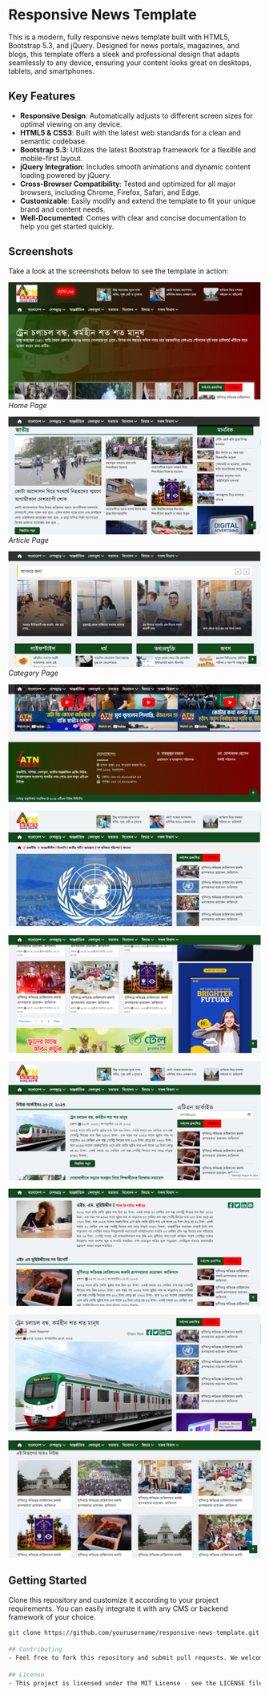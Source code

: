 # Responsive News Template

This is a modern, fully responsive news template built with HTML5, Bootstrap 5.3, and jQuery. Designed for news portals, magazines, and blogs, this template offers a sleek and professional design that adapts seamlessly to any device, ensuring your content looks great on desktops, tablets, and smartphones.

## Key Features
- **Responsive Design**: Automatically adjusts to different screen sizes for optimal viewing on any device.
- **HTML5 & CSS3**: Built with the latest web standards for a clean and semantic codebase.
- **Bootstrap 5.3**: Utilizes the latest Bootstrap framework for a flexible and mobile-first layout.
- **jQuery Integration**: Includes smooth animations and dynamic content loading powered by jQuery.
- **Cross-Browser Compatibility**: Tested and optimized for all major browsers, including Chrome, Firefox, Safari, and Edge.
- **Customizable**: Easily modify and extend the template to fit your unique brand and content needs.
- **Well-Documented**: Comes with clear and concise documentation to help you get started quickly.

## Screenshots
Take a look at the screenshots below to see the template in action:

![Home Page](screenshots/img1.png)
*Home Page*

![Article Page](screenshots/img2.png)
*Article Page*

![Category Page](screenshots/img3.png)
*Category Page*

![Category Page](screenshots/img4.png)

![Category Page](screenshots/img5.png)

![Category Page](screenshots/img6.png)

![Category Page](screenshots/img7.png)

![Category Page](screenshots/img8.png)

![Category Page](screenshots/img9.png)

![Category Page](screenshots/img10.png)

## Getting Started
Clone this repository and customize it according to your project requirements. You can easily integrate it with any CMS or backend framework of your choice.

```bash
git clone https://github.com/yourusername/responsive-news-template.git

## Contributing
- Feel free to fork this repository and submit pull requests. We welcome contributions that enhance the template and add new features.

## License
- This project is licensed under the MIT License - see the LICENSE file for details.
